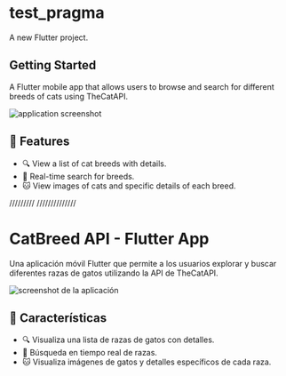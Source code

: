 # test_pragma

A new Flutter project.

## Getting Started

A Flutter mobile app that allows users to browse and search for different breeds of cats using TheCatAPI.

![application screenshot](path/to/image/screenshot.png)

## 🌟 Features

- 🔍 View a list of cat breeds with details.
- 🚀 Real-time search for breeds.
- 🐱 View images of cats and specific details of each breed.


/////////   //////////////

# CatBreed API - Flutter App

Una aplicación móvil Flutter que permite a los usuarios explorar y buscar diferentes razas de gatos utilizando la API de TheCatAPI.

![screenshot de la aplicación](ruta/a/imagen/screenshot.png)

## 🌟 Características

- 🔍 Visualiza una lista de razas de gatos con detalles.
- 🚀 Búsqueda en tiempo real de razas.
- 🐱 Visualiza imágenes de gatos y detalles específicos de cada raza.